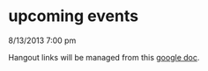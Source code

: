 # upcoming events
8/13/2013
7:00 pm

Hangout links will be managed from this [google doc](http://drive.google.com).
